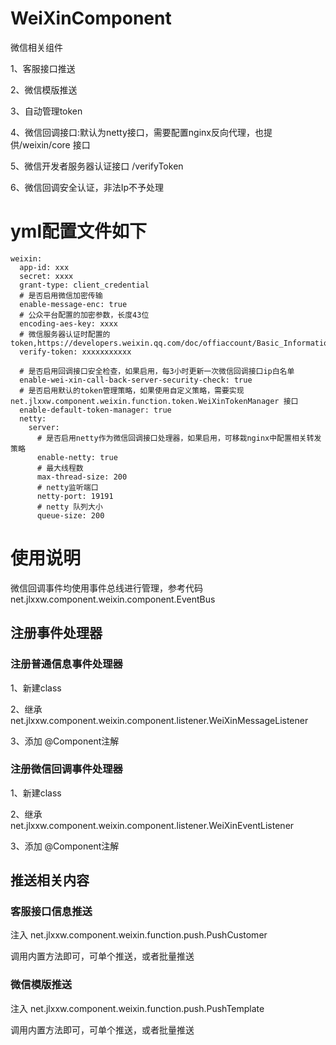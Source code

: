 # WeiXinComponent
微信相关组件

1、客服接口推送

2、微信模版推送

3、自动管理token

4、微信回调接口:默认为netty接口，需要配置nginx反向代理，也提供/weixin/core 接口

5、微信开发者服务器认证接口 /verifyToken

6、微信回调安全认证，非法Ip不予处理
# yml配置文件如下
```
weixin:
  app-id: xxx
  secret: xxxx
  grant-type: client_credential
  # 是否启用微信加密传输
  enable-message-enc: true
  # 公众平台配置的加密参数，长度43位
  encoding-aes-key: xxxx
  # 微信服务器认证时配置的token,https://developers.weixin.qq.com/doc/offiaccount/Basic_Information/Access_Overview.html
  verify-token: xxxxxxxxxxx
 
  # 是否启用回调接口安全检查，如果启用，每3小时更新一次微信回调接口ip白名单
  enable-wei-xin-call-back-server-security-check: true
  # 是否启用默认的token管理策略，如果使用自定义策略，需要实现 net.jlxxw.component.weixin.function.token.WeiXinTokenManager 接口
  enable-default-token-manager: true
  netty:
    server:
      # 是否启用netty作为微信回调接口处理器，如果启用，可移栽nginx中配置相关转发策略
      enable-netty: true
      # 最大线程数
      max-thread-size: 200
      # netty监听端口
      netty-port: 19191
      # netty 队列大小
      queue-size: 200
```

# 使用说明
微信回调事件均使用事件总线进行管理，参考代码net.jlxxw.component.weixin.component.EventBus

## 注册事件处理器
### 注册普通信息事件处理器

1、新建class

2、继承 net.jlxxw.component.weixin.component.listener.WeiXinMessageListener

3、添加 @Component注解

### 注册微信回调事件处理器
1、新建class

2、继承 net.jlxxw.component.weixin.component.listener.WeiXinEventListener

3、添加 @Component注解

## 推送相关内容
### 客服接口信息推送
注入 net.jlxxw.component.weixin.function.push.PushCustomer

调用内置方法即可，可单个推送，或者批量推送

### 微信模版推送
注入 net.jlxxw.component.weixin.function.push.PushTemplate

调用内置方法即可，可单个推送，或者批量推送
